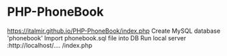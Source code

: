 # PHP-PhoneBook
https://italmir.github.io/PHP-PhoneBook/index.php
Create MySQL database 'phonebook'
Import phonebook.sql file into DB
Run local server :http://localhost/..<file path>.. /index.php
